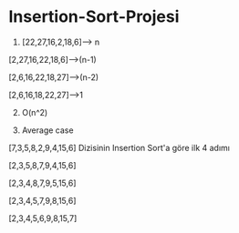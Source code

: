 # Insertion-Sort-Projesi

1. [22,27,16,2,18,6]--> n

[2,27,16,22,18,6]-->(n-1)

[2,6,16,22,18,27]-->(n-2)

[2,6,16,18,22,27]-->1

2. O(n^2)

4. Average case

[7,3,5,8,2,9,4,15,6] Dizisinin Insertion Sort'a göre ilk 4 adımı

[2,3,5,8,7,9,4,15,6]

[2,3,4,8,7,9,5,15,6]

[2,3,4,5,7,9,8,15,6]

[2,3,4,5,6,9,8,15,7]
